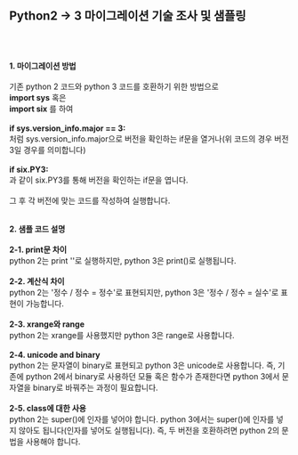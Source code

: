 ## Python2 -> 3 마이그레이션 기술 조사 및 샘플링
<br>
<br>

**1. 마이그레이션 방법**<br><br>
기존 python 2 코드와 python 3 코드를 호환하기 위한 방법으로<br>
**import sys** 혹은<br>
**import six** 를 하여<br><br>
**if sys.version_info.major == 3:** <br>
처럼 sys.version_info.major으로 버전을 확인하는 if문을 열거나(위 코드의 경우 버전 3일 경우를 의미합니다)<br><br>
**if six.PY3:** <br>
과 같이 six.PY3를 통해 버전을 확인하는 if문을 엽니다.
<br><br>
그 후 각 버전에 맞는 코드를 작성하여 실행합니다.
<br><br>

**2. 샘플 코드 설명**<br><br>
**2-1. print문 차이**<br>
python 2는 print ''로 실행하지만, python 3은 print()로 실행됩니다.<br><br>
**2-2. 계산식 차이**<br>
python 2는 '정수 / 정수 = 정수'로 표현되지만, python 3은 '정수 / 정수 = 실수'로 표현이 가능합니다.<br><br>
**2-3. xrange와 range**<br>
python 2는 xrange를 사용했지만 python 3은 range로 사용합니다.<br><br>
**2-4. unicode and binary**<br>
python 2는 문자열이 binary로 표현되고 python 3은 unicode로 사용합니다. 즉, 기존에 python 2에서 binary로 사용하던 모듈 혹은 함수가 존재한다면 python 3에서 문자열을 binary로 바꿔주는 과정이 필요합니다.<br><br>
**2-5. class에 대한 사용**<br>
python 2는 super()에 인자를 넣어야 합니다. python 3에서는 super()에 인자를 넣지 않아도 됩니다(인자를 넣어도 실행됩니다). 즉, 두 버전을 호환하려면 python 2의 문법을 사용해야 합니다.




